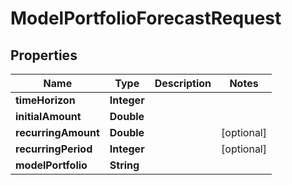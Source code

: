 

# ModelPortfolioForecastRequest


## Properties

Name | Type | Description | Notes
------------ | ------------- | ------------- | -------------
**timeHorizon** | **Integer** |  | 
**initialAmount** | **Double** |  | 
**recurringAmount** | **Double** |  |  [optional]
**recurringPeriod** | **Integer** |  |  [optional]
**modelPortfolio** | **String** |  | 



